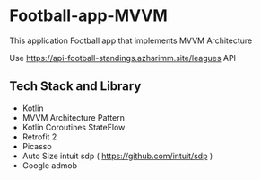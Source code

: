 # Football-app-MVVM
This application Football app that implements MVVM Architecture 

Use https://api-football-standings.azharimm.site/leagues API
<H2>Tech Stack and Library</H2>

- Kotlin
- MVVM Architecture Pattern
- Kotlin Coroutines StateFlow
- Retrofit 2
- Picasso
- Auto Size intuit sdp ( https://github.com/intuit/sdp )
- Google admob
